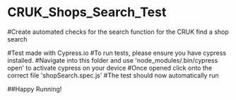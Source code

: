 # CRUK_Shops_Search_Test

#Create automated checks for the search function for the CRUK find a shop search

#Test made with Cypress.io 
#To run tests, please ensure you have cypress installed. 
#Navigate into this folder and use 'node_modules/.bin/cypress open' to activate cypress on your device #Once opened click onto the correct file 'shopSearch.spec.js' 
#The test should now automatically run

##Happy Running!